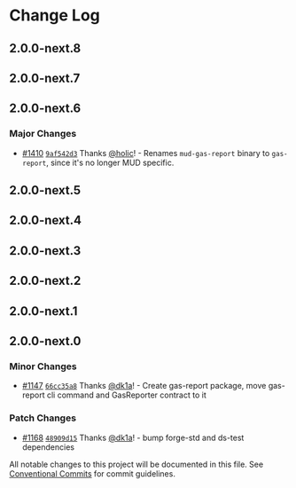 # Change Log

## 2.0.0-next.8

## 2.0.0-next.7

## 2.0.0-next.6

### Major Changes

- [#1410](https://github.com/latticexyz/mud/pull/1410) [`9af542d3`](https://github.com/latticexyz/mud/commit/9af542d3e29e2699144534dec3430e19294077d4) Thanks [@holic](https://github.com/holic)! - Renames `mud-gas-report` binary to `gas-report`, since it's no longer MUD specific.

## 2.0.0-next.5

## 2.0.0-next.4

## 2.0.0-next.3

## 2.0.0-next.2

## 2.0.0-next.1

## 2.0.0-next.0

### Minor Changes

- [#1147](https://github.com/latticexyz/mud/pull/1147) [`66cc35a8`](https://github.com/latticexyz/mud/commit/66cc35a8ccb21c50a1882d6c741dd045acd8bc11) Thanks [@dk1a](https://github.com/dk1a)! - Create gas-report package, move gas-report cli command and GasReporter contract to it

### Patch Changes

- [#1168](https://github.com/latticexyz/mud/pull/1168) [`48909d15`](https://github.com/latticexyz/mud/commit/48909d151b3dfceab128c120bc6bb77de53c456b) Thanks [@dk1a](https://github.com/dk1a)! - bump forge-std and ds-test dependencies

All notable changes to this project will be documented in this file.
See [Conventional Commits](https://conventionalcommits.org) for commit guidelines.

